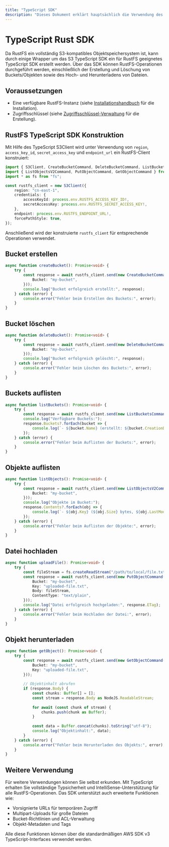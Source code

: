 ```yaml
---
title: "TypeScript SDK"
description: "Dieses Dokument erklärt hauptsächlich die Verwendung des TypeScript SDK in RustFS."
---
```


# TypeScript Rust SDK

Da RustFS ein vollständig S3-kompatibles Objektspeichersystem ist, kann durch einige Wrapper um das S3 TypeScript SDK ein für RustFS geeignetes TypeScript SDK erstellt werden. Über das SDK können RustFS-Operationen durchgeführt werden, einschließlich der Erstellung und Löschung von Buckets/Objekten sowie des Hoch- und Herunterladens von Dateien.

## Voraussetzungen

- Eine verfügbare RustFS-Instanz (siehe [Installationshandbuch](../../installation/index.md) für die Installation).
- Zugriffsschlüssel (siehe [Zugriffsschlüssel-Verwaltung](../../administration/iam/access-token.md) für die Erstellung).

## RustFS TypeScript SDK Konstruktion

Mit Hilfe des TypeScript S3Client wird unter Verwendung von `region`, `access_key_id`, `secret_access_key` und `endpoint_url` ein RustFS-Client konstruiert:

```typescript
import { S3Client, CreateBucketCommand, DeleteBucketCommand, ListBucketsCommand } from "@aws-sdk/client-s3";
import { ListObjectsV2Command, PutObjectCommand, GetObjectCommand } from "@aws-sdk/client-s3";
import * as fs from "fs";

const rustfs_client = new S3Client({
    region: "cn-east-1",
    credentials: {
        accessKeyId: process.env.RUSTFS_ACCESS_KEY_ID!,
        secretAccessKey: process.env.RUSTFS_SECRET_ACCESS_KEY!,
    },
    endpoint: process.env.RUSTFS_ENDPOINT_URL!,
    forcePathStyle: true,
});
```

Anschließend wird der konstruierte `rustfs_client` für entsprechende Operationen verwendet.

## Bucket erstellen

```typescript
async function createBucket(): Promise<void> {
    try {
        const response = await rustfs_client.send(new CreateBucketCommand({
            Bucket: "my-bucket",
        }));
        console.log("Bucket erfolgreich erstellt:", response);
    } catch (error) {
        console.error("Fehler beim Erstellen des Buckets:", error);
    }
}
```

## Bucket löschen

```typescript
async function deleteBucket(): Promise<void> {
    try {
        const response = await rustfs_client.send(new DeleteBucketCommand({
            Bucket: "my-bucket",
        }));
        console.log("Bucket erfolgreich gelöscht:", response);
    } catch (error) {
        console.error("Fehler beim Löschen des Buckets:", error);
    }
}
```

## Buckets auflisten

```typescript
async function listBuckets(): Promise<void> {
    try {
        const response = await rustfs_client.send(new ListBucketsCommand({}));
        console.log("Verfügbare Buckets:");
        response.Buckets?.forEach(bucket => {
            console.log(`- ${bucket.Name} (erstellt: ${bucket.CreationDate})`);
        });
    } catch (error) {
        console.error("Fehler beim Auflisten der Buckets:", error);
    }
}
```

## Objekte auflisten

```typescript
async function listObjects(): Promise<void> {
    try {
        const response = await rustfs_client.send(new ListObjectsV2Command({
            Bucket: "my-bucket",
        }));
        console.log("Objekte im Bucket:");
        response.Contents?.forEach(obj => {
            console.log(`- ${obj.Key} (${obj.Size} bytes, ${obj.LastModified})`);
        });
    } catch (error) {
        console.error("Fehler beim Auflisten der Objekte:", error);
    }
}
```

## Datei hochladen

```typescript
async function uploadFile(): Promise<void> {
    try {
        const fileStream = fs.createReadStream("/path/to/local/file.txt");
        const response = await rustfs_client.send(new PutObjectCommand({
            Bucket: "my-bucket",
            Key: "uploaded-file.txt",
            Body: fileStream,
            ContentType: "text/plain",
        }));
        console.log("Datei erfolgreich hochgeladen:", response.ETag);
    } catch (error) {
        console.error("Fehler beim Hochladen der Datei:", error);
    }
}
```

## Objekt herunterladen

```typescript
async function getObject(): Promise<void> {
    try {
        const response = await rustfs_client.send(new GetObjectCommand({
            Bucket: "my-bucket",
            Key: "uploaded-file.txt",
        }));
        
        // Objektinhalt abrufen
        if (response.Body) {
            const chunks: Buffer[] = [];
            const stream = response.Body as NodeJS.ReadableStream;
            
            for await (const chunk of stream) {
                chunks.push(chunk as Buffer);
            }
            
            const data = Buffer.concat(chunks).toString("utf-8");
            console.log("Objektinhalt:", data);
        }
    } catch (error) {
        console.error("Fehler beim Herunterladen des Objekts:", error);
    }
}
```

## Weitere Verwendung

Für weitere Verwendungen können Sie selbst erkunden. Mit TypeScript erhalten Sie vollständige Typsicherheit und IntelliSense-Unterstützung für alle RustFS-Operationen. Das SDK unterstützt auch erweiterte Funktionen wie:

- Vorsignierte URLs für temporären Zugriff
- Multipart-Uploads für große Dateien
- Bucket-Richtlinien und ACL-Verwaltung
- Objekt-Metadaten und Tags

Alle diese Funktionen können über die standardmäßigen AWS SDK v3 TypeScript-Interfaces verwendet werden.

